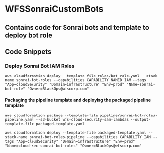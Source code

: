 WFSSonraiCustomBots
=======================
Contains code for Sonrai bots and template to deploy bot role
-----------------------

## Code Snippets

### Deploy Sonrai Bot IAM Roles
```shell
aws cloudformation deploy --template-file roles/bot-role.yaml --stack-name sonrai-bot-roles --capabilities CAPABILITY_NAMED_IAM --tags "App=cloudSecurity" "Domain=infrastructure" "Env=prod" "Name=sonrai-bot-role" "Owner=BlackOps@wfscorp.com"
```

#### Packaging the pipeline template and deploying the packaged pipeline template
```shell
aws cloudformation package --template-file pipeline/sonrai-bot-roles-pipeline.yaml --s3-bucket wfs-cloud-security-sam-lambdas --output-template-file packaged-template.yaml

aws cloudformation deploy --template-file packaged-template.yaml --stack-name sonrai-bot-roles-pipeline --capabilities CAPABILITY_IAM --tags "App=cloudSecurity" "Domain=infrastructure" "Env=prod" "Name=cloud-sec-sonrai-bot-roles" "Owner=BlackOps@wfscorp.com"
```
